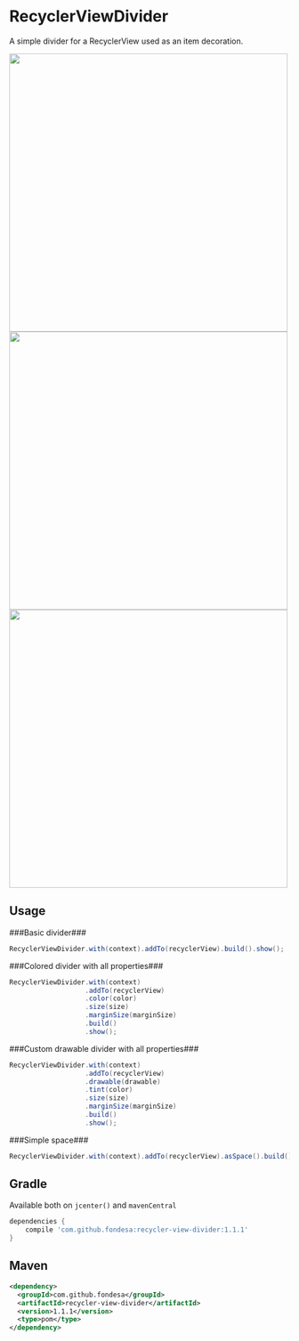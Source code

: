 RecyclerViewDivider
===============

A simple divider for a RecyclerView used as an item decoration.

<img src="https://raw.githubusercontent.com/Fondesa/RecyclerViewDivider/master/screenshot_1.png" height="500">
<img src="https://raw.githubusercontent.com/Fondesa/RecyclerViewDivider/master/screenshot_2.png" height="500">
<img src="https://raw.githubusercontent.com/Fondesa/RecyclerViewDivider/master/screenshot_3.png" height="500">

Usage
------

###Basic divider###

```java
RecyclerViewDivider.with(context).addTo(recyclerView).build().show();
```

###Colored divider with all properties###
```java
RecyclerViewDivider.with(context)
                   .addTo(recyclerView)
                   .color(color)
                   .size(size)
                   .marginSize(marginSize)
                   .build()
                   .show();
```
###Custom drawable divider with all properties###
```java
RecyclerViewDivider.with(context)
                   .addTo(recyclerView)
                   .drawable(drawable)
                   .tint(color)
                   .size(size)
                   .marginSize(marginSize)
                   .build()
                   .show();
```
###Simple space###
```java
RecyclerViewDivider.with(context).addTo(recyclerView).asSpace().build().show();
```

Gradle
------
Available both on ```jcenter()``` and ```mavenCentral```
```gradle
dependencies {
    compile 'com.github.fondesa:recycler-view-divider:1.1.1'
}
```

Maven
------
```xml
<dependency>
  <groupId>com.github.fondesa</groupId>
  <artifactId>recycler-view-divider</artifactId>
  <version>1.1.1</version>
  <type>pom</type>
</dependency>
```